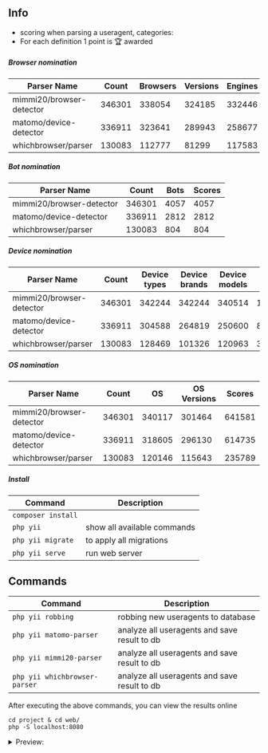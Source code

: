 Info
---
* scoring when parsing a useragent, categories:
* For each definition 1 point is 🏆 awarded

##### Browser nomination
| Parser Name | Count | Browsers | Versions | Engines | Scores |
| ---- | ---- | ---- | ---- | ---- | ---- |
| mimmi20/browser-detector | 346301 | 338054 | 324185 | 332446 | 994685 |
| matomo/device-detector | 336911 | 323641 | 289943 | 258677 | 872261 |
| whichbrowser/parser | 130083 | 112777 | 81299 | 117583 | 311659 |



##### Bot nomination
| Parser Name | Count | Bots | Scores |
| ---- | ---- | ---- | ---- |
| mimmi20/browser-detector | 346301 | 4057 | 4057 |
| matomo/device-detector | 336911 | 2812 | 2812 |
| whichbrowser/parser | 130083 | 804 | 804 |



##### Device nomination
| Parser Name | Count | Device types | Device brands | Device models | Scores |
| ---- | ---- | ---- | ---- | ---- | ---- |
| mimmi20/browser-detector | 346301 | 342244 | 342244 | 340514 | 1025002 |
| matomo/device-detector | 336911 | 304588 | 264819 | 250600 | 820007 |
| whichbrowser/parser | 130083 | 128469 | 101326 | 120963 | 350758 |



##### OS nomination
| Parser Name | Count | OS | OS Versions | Scores |
| ---- | ---- | ---- | ---- | ---- |
| mimmi20/browser-detector | 346301 | 340117 | 301464 | 641581 |
| matomo/device-detector | 336911 | 318605 | 296130 | 614735 |
| whichbrowser/parser | 130083 | 120146 | 115643 | 235789 |



##### Install 
| Command | Description |
| --- | --- |
| `composer install` |     |
| `php yii` | show all available commands  |
| `php yii migrate` | to apply all migrations | 
| `php yii serve` | run web server | 
 
Commands  
---
| Command | Description |
| --- | --- |
| `php yii robbing` | robbing new useragents to database |
| `php yii matomo-parser` | analyze all useragents and save result to db |
| `php yii mimmi20-parser`| analyze all useragents and save result to db |
| `php yii whichbrowser-parser` | analyze all useragents and save result to db |


After executing the above commands, you can view the results online
```
cd project & cd web/
php -S localhost:8080
```

<details>
<summary>Preview:</summary>
 
![image](https://user-images.githubusercontent.com/1337066/147969697-4710707d-0ef5-49c9-be96-df03f87fe741.png)
 
</details>

